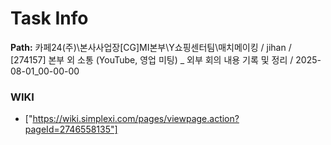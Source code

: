 # Task Info

**Path:** 카페24(주)\본사사업장\[CG]MI본부\Y쇼핑센터팀\매치메이킹 / jihan / [274157] 본부 외 소통 (YouTube, 영업 미팅) _ 외부 회의 내용 기록 및 정리 / 2025-08-01_00-00-00

### WIKI
- ["https://wiki.simplexi.com/pages/viewpage.action?pageId=2746558135"]

